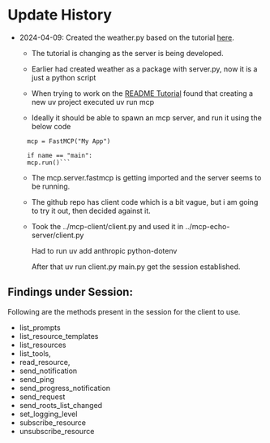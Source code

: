 # Update History

- 2024-04-09: Created the weather.py based on the
  tutorial
  [here](https://modelcontextprotocol.io/quickstart/server).

  - The tutorial is changing as the server is
    being developed.

  - Earlier had created weather as a package with
    server.py, now it is a just a python script

  - When trying to work on the
    [README Tutorial](https://github.com/modelcontextprotocol/python-sdk)
    found that creating a new uv project executed
    uv run mcp

  - Ideally it should be able to spawn an mcp
    server, and run it using the below code

  ````from mcp.server.fastmcp import FastMCP
    mcp = FastMCP("My App")

    if name == "main":
    mcp.run()```
  ````

  - The mcp.server.fastmcp is getting imported and
    the server seems to be running.

  - The github repo has client code which is a bit
    vague, but i am going to try it out, then
    decided against it.

  - Took the ../mcp-client/client.py and used it
    in ../mcp-echo-server/client.py

    Had to run uv add anthropic python-dotenv

    After that uv run client.py main.py get the
    session established.

## Findings under Session:

Following are the methods present in the session
for the client to use.

- list_prompts
- list_resource_templates
- list_resources
- list_tools,
- read_resource,
- send_notification
- send_ping
- send_progress_notification
- send_request
- send_roots_list_changed
- set_logging_level
- subscribe_resource
- unsubscribe_resource
